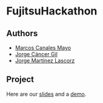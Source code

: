 # FujitsuHackathon

## Authors
* [Marcos Canales Mayo](https://github.com/MarcosCM) 
* [Jorge Cáncer Gil](https://github.com/jorcox)
* [Jorge Martínez Lascorz](https://github.com/JorgeCoke)

## Project
Here are our [slides](https://goo.gl/qCnk3f) and a [demo](https://goo.gl/wYRTHn).
